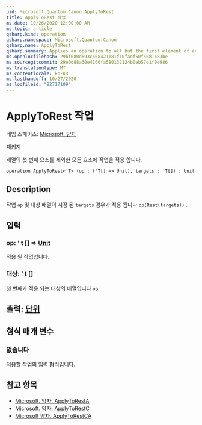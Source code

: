 ```yaml
---
uid: Microsoft.Quantum.Canon.ApplyToRest
title: ApplyToRest 작업
ms.date: 10/26/2020 12:00:00 AM
ms.topic: article
qsharp.kind: operation
qsharp.namespace: Microsoft.Quantum.Canon
qsharp.name: ApplyToRest
qsharp.summary: Applies an operation to all but the first element of an array.
ms.openlocfilehash: 29bf080d693c668421181f10faef50f5681683be
ms.sourcegitcommit: 29e0d88a30e4166fa580132124b0eb57e1f0e986
ms.translationtype: MT
ms.contentlocale: ko-KR
ms.lasthandoff: 10/27/2020
ms.locfileid: "92717109"
---
```

# <a name="applytorest-operation"></a>ApplyToRest 작업

네임 스페이스: [Microsoft. 양자](xref:Microsoft.Quantum.Canon)

패키지 [](https://nuget.org/packages/)


배열의 첫 번째 요소를 제외한 모든 요소에 작업을 적용 합니다.

```qsharp
operation ApplyToRest<'T> (op : ('T[] => Unit), targets : 'T[]) : Unit
```


## <a name="description"></a>Description

작업 `op` 및 대상 배열이 지정 된 `targets` 경우가 적용 됩니다 `op(Rest(targets))` .

## <a name="input"></a>입력

### <a name="op--t--unit"></a>op: ' t [] => [Unit](xref:microsoft.quantum.lang-ref.unit) 

적용 될 작업입니다.


### <a name="targets--t"></a>대상: ' t []

첫 번째가 적용 되는 대상의 배열입니다 `op` .



## <a name="output--unit"></a>출력: [단위](xref:microsoft.quantum.lang-ref.unit)



## <a name="type-parameters"></a>형식 매개 변수

### <a name="t"></a>없습니다

적용할 작업의 입력 형식입니다.

## <a name="see-also"></a>참고 항목

- [Microsoft. 양자. ApplyToRestA](xref:Microsoft.Quantum.Canon.ApplyToRestA)
- [Microsoft. 양자. ApplyToRestC](xref:Microsoft.Quantum.Canon.ApplyToRestC)
- [Microsoft 양자. ApplyToRestCA](xref:Microsoft.Quantum.Canon.ApplyToRestCA)
